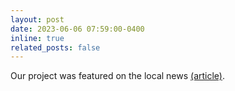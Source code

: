 ```yaml
---
layout: post
date: 2023-06-06 07:59:00-0400
inline: true
related_posts: false
---
```


Our project was featured on the local news [(article)](https://spectrumnews1.com/ca/la-west/education/2023/06/06/usc-invests--1-billion-into-advancing-computing-research--curriculum).
